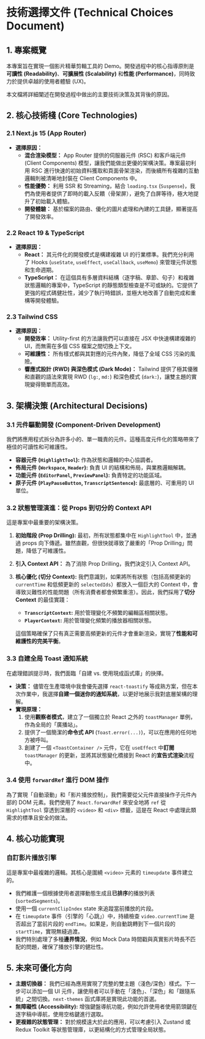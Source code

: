 # 技術選擇文件 (Technical Choices Document)

## 1. 專案概覽

本專案旨在實現一個影片精華剪輯工具的 Demo。開發過程中的核心指導原則是**可讀性 (Readability)**、**可擴展性 (Scalability)** 和**性能 (Performance)**，同時致力於提供卓越的使用者體驗 (UX)。

本文檔將詳細闡述在開發過程中做出的主要技術決策及其背後的原因。

## 2. 核心技術棧 (Core Technologies)

### 2.1 Next.js 15 (App Router)

- **選擇原因：**
  - **混合渲染模型：** App Router 提供的伺服器元件 (RSC) 和客戶端元件 (Client Components) 模型，讓我們能做出更優的架構決策。專案最初利用 RSC 進行快速的初始資料獲取和頁面骨架渲染，而後續所有複雜的互動邏輯則被清晰地封裝在 Client Components 中。
  - **性能優勢：** 利用 SSR 和 Streaming，結合 `loading.tsx` (`Suspense`)，我們為使用者提供了即時的載入反饋（骨架屏），避免了白屏等待，極大地提升了初始載入體驗。
  - **開發體驗：** 基於檔案的路由、優化的圖片處理和內建的工具鏈，顯著提高了開發效率。

### 2.2 React 19 & TypeScript

- **選擇原因：**
  - **React：** 其元件化的開發模式是構建複雜 UI 的行業標準。我們充分利用了 Hooks (`useState`, `useEffect`, `useCallback`, `useMemo`) 來管理元件狀態和生命週期。
  - **TypeScript：** 在這個具有多層資料結構（逐字稿、章節、句子）和複雜狀態邏輯的專案中，TypeScript 的靜態類型檢查是不可或缺的。它提供了更強的程式碼健壯性，減少了執行時錯誤，並極大地改善了自動完成和重構等開發體驗。

### 2.3 Tailwind CSS

- **選擇原因：**
  - **開發效率：** Utility-first 的方法讓我們可以直接在 JSX 中快速構建複雜的 UI，而無需在多個 CSS 檔案之間切換上下文。
  - **可維護性：** 所有樣式都與其對應的元件內聚，降低了全域 CSS 污染的風險。
  - **響應式設計 (RWD) 與深色模式 (Dark Mode)：** Tailwind 提供了極其優雅和直觀的語法來實現 RWD (`lg:`, `md:`) 和深色模式 (`dark:`)，讓雙主題的實現變得簡單而高效。

## 3. 架構決策 (Architectural Decisions)

### 3.1 元件驅動開發 (Component-Driven Development)

我們將應用程式拆分為許多小的、單一職責的元件。這種高度元件化的策略帶來了極佳的可讀性和可維護性。

- **容器元件 (`HighlightTool`):** 作為狀態和邏輯的中心協調者。
- **佈局元件 (`Workspace`, `Header`):** 負責 UI 的結構和佈局，與業務邏輯解耦。
- **功能元件 (`EditorPanel`, `PreviewPanel`):** 負責特定的功能區域。
- **原子元件 (`PlayPauseButton`, `TranscriptSentence`):** 最底層的、可重用的 UI 單位。

### 3.2 狀態管理演進：從 Props 到切分的 Context API

這是專案中最重要的架構決策。

1.  **初始階段 (Prop Drilling):** 最初，所有狀態都集中在 `HighlightTool` 中，並通過 props 向下傳遞。雖然直觀，但很快就導致了嚴重的「Prop Drilling」問題，降低了可維護性。
2.  **引入 Context API：** 為了消除 Prop Drilling，我們決定引入 Context API。
3.  **核心優化 (切分 Context):** 我們意識到，如果將所有狀態（包括高頻更新的 `currentTime` 和低頻更新的 `selectedIds`）都放入一個巨大的 Context 中，會導致災難性的性能問題（所有消費者都會頻繁重渲）。因此，我們採用了**切分 Context** 的最佳實踐：

    - **`TranscriptContext`:** 用於管理變化不頻繁的編輯區相關狀態。
    - **`PlayerContext`:** 用於管理變化頻繁的播放器相關狀態。

    這個策略確保了只有真正需要高頻更新的元件才會重新渲染，實現了**性能和可維護性的完美平衡**。

### 3.3 自建全局 Toast 通知系統

在處理錯誤提示時，我們面臨「自建 vs. 使用現成函式庫」的抉擇。

- **決策：** 儘管在生產環境中我會優先選擇 `react-toastify` 等成熟方案，但在本次作業中，我選擇**自建一個迷你的通知系統**，以更好地展示我對底層架構的理解。
- **實現原理：**
  1.  使用**觀察者模式**，建立了一個獨立於 React 之外的 `toastManager` 單例，作為全局的「廣播站」。
  2.  提供了一個簡潔的**命令式 API** (`Toast.error(...)`)，可以在應用的任何地方被呼叫。
  3.  創建了一個 `<ToastContainer />` 元件，它在 `useEffect` 中**訂閱** `toastManager` 的更新，並將其狀態變化橋接到 React 的**宣告式渲染**流程中。

### 3.4 使用 `forwardRef` 進行 DOM 操作

為了實現「自動滾動」和「影片播放控制」，我們需要從父元件直接操作子元件內部的 DOM 元素。我們使用了 `React.forwardRef` 來安全地將 `ref` 從 `HighlightTool` 穿透到深層的 `<video>` 和 `<div>` 標籤，這是在 React 中處理此類需求的標準且安全的做法。

## 4. 核心功能實現

### 自訂影片播放引擎

這是專案中最複雜的邏輯。其核心是圍繞 `<video>` 元素的 `timeupdate` 事件建立的。

- 我們維護一個根據使用者選擇動態生成且**已排序**的播放列表 (`sortedSegments`)。
- 使用一個 `currentClipIndex` state 來追蹤當前播放的片段。
- 在 `timeupdate` 事件（引擎的「心跳」）中，持續檢查 `video.currentTime` 是否超出了當前片段的 `endTime`。如果是，則自動跳轉到下一個片段的 `startTime`，實現無縫過渡。
- 我們特別處理了多種**邊界情況**，例如 Mock Data 時間戳與真實影片時長不匹配的問題，確保了播放引擎的健壯性。

## 5. 未來可優化方向

- **主題切換器：** 我們已經為應用實現了完整的雙主題（淺色/深色）樣式。下一步可以添加一個 UI 元件，讓使用者可以手動在「淺色」、「深色」和「跟隨系統」之間切換。`next-themes` 函式庫將是實現此功能的首選。
- **無障礙性 (Accessibility):** 增強鍵盤導航功能，例如允許使用者使用箭頭鍵在逐字稿中導航，使用空格鍵進行選取。
- **更複雜的狀態管理：** 對於規模遠大於此的應用，可以考慮引入 Zustand 或 Redux Toolkit 等狀態管理庫，以更結構化的方式管理全局狀態。
